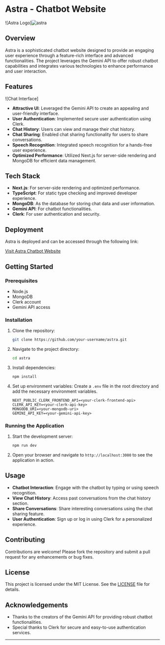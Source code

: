# Astra - Chatbot Website

![Astra Logo]![astra](https://github.com/user-attachments/assets/957764cf-79bb-4096-af23-dd372a1033d5)


## Overview

Astra is a sophisticated chatbot website designed to provide an engaging user experience through a feature-rich interface and advanced functionalities. The project leverages the Gemini API to offer robust chatbot capabilities and integrates various technologies to enhance performance and user interaction.

## Features

![Chat Interface]

- **Attractive UI**: Leveraged the Gemini API to create an appealing and user-friendly interface.
- **User Authentication**: Implemented secure user authentication using Clerk.
- **Chat History**: Users can view and manage their chat history.
- **Chat Sharing**: Enabled chat sharing functionality for users to share conversations.
- **Speech Recognition**: Integrated speech recognition for a hands-free user experience.
- **Optimized Performance**: Utilized Next.js for server-side rendering and MongoDB for efficient data management.

## Tech Stack

- **Next.js**: For server-side rendering and optimized performance.
- **TypeScript**: For static type checking and improved developer experience.
- **MongoDB**: As the database for storing chat data and user information.
- **Gemini API**: For chatbot functionalities.
- **Clerk**: For user authentication and security.

## Deployment

Astra is deployed and can be accessed through the following link:

[Visit Astra Chatbot Website](https://astra-seven-mu.vercel.app/)

## Getting Started

### Prerequisites

- Node.js
- MongoDB
- Clerk account
- Gemini API access

### Installation

1. Clone the repository:
   ```bash
   git clone https://github.com/your-username/astra.git
   ```
2. Navigate to the project directory:
   ```bash
   cd astra
   ```
3. Install dependencies:
   ```bash
   npm install
   ```
4. Set up environment variables:
   Create a `.env` file in the root directory and add the necessary environment variables.
   ```env
   NEXT_PUBLIC_CLERK_FRONTEND_API=<your-clerk-frontend-api>
   CLERK_API_KEY=<your-clerk-api-key>
   MONGODB_URI=<your-mongodb-uri>
   GEMINI_API_KEY=<your-gemini-api-key>
   ```

### Running the Application

1. Start the development server:
   ```bash
   npm run dev
   ```
2. Open your browser and navigate to `http://localhost:3000` to see the application in action.

## Usage

- **Chatbot Interaction**: Engage with the chatbot by typing or using speech recognition.
- **View Chat History**: Access past conversations from the chat history section.
- **Share Conversations**: Share interesting conversations using the chat sharing feature.
- **User Authentication**: Sign up or log in using Clerk for a personalized experience.

## Contributing

Contributions are welcome! Please fork the repository and submit a pull request for any enhancements or bug fixes.

## License

This project is licensed under the MIT License. See the [LICENSE](LICENSE) file for details.

## Acknowledgements

- Thanks to the creators of the Gemini API for providing robust chatbot functionalities.
- Special thanks to Clerk for secure and easy-to-use authentication services.

---
